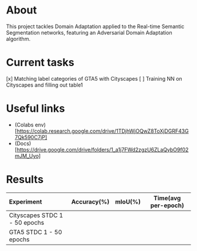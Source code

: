 # About
This project tackles Domain Adaptation applied to the Real-time Semantic Segmentation
networks, featuring an Adversarial Domain Adaptation algorithm.

# Current tasks
[x] Matching label categories of GTA5 with Cityscapes
[ ] Training NN on Cityscapes and filling out table1

# Useful links
- (Colabs env)[https://colab.research.google.com/drive/1TDjhWjOQwZ8ToXjDGRF43G7Qk590C7jP]
- (Docs)[https://drive.google.com/drive/folders/1_a1j7FWd2zgzU6ZLaQybO9f02mJM_Uyo]

# Results

| Experiment                    | Accuracy(%)      | mIoU(%)      | Time(avg per-epoch)      |
|:----------------------------- |:----------------:|:------------:|:------------------------:|
| Cityscapes STDC 1 - 50 epochs |                  |              |                          |
| GTA5 STDC 1 - 50 epochs       |                  |              |                          |
